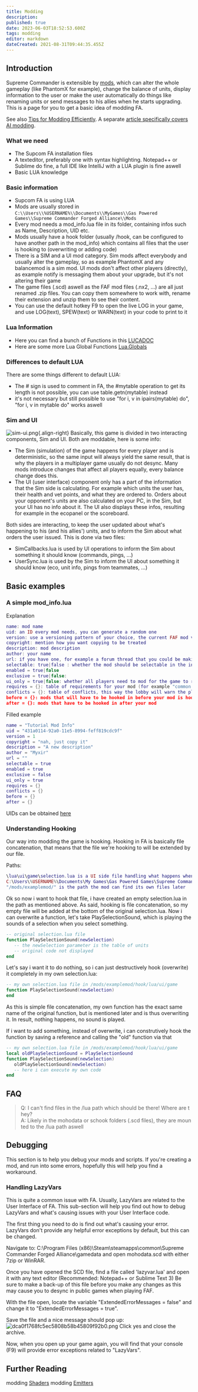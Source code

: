```yaml
---
title: Modding
description: 
published: true
date: 2023-06-03T18:52:53.600Z
tags: modding
editor: markdown
dateCreated: 2021-08-31T09:44:35.455Z
---
```


## Introduction

Supreme Commander is extensible by [mods](/Game-Modifications-(Mods)), which can alter the whole gameplay (like PhantomX for example), change the balance of units, display information to the user or make the user automatically do things like renaming units or send messages to his allies when he starts upgrading. This is a page for you to get a basic idea of modding FA.

See also [Tips for Modding Efficiently](/Modding/Tips-for-Modding-Efficiently).  A separate [article specifically covers AI modding](https://wiki.faforever.com/en/AI-Modding).

### What we need

- The Supcom FA installation files
- A texteditor, preferably one with syntax highlighting. Notepad++ or Sublime do fine, a full IDE like IntelliJ with a LUA plugin is fine aswell
- Basic LUA knowledge

### Basic information
- Supcom FA is using LUA
- Mods are usually stored in `C:\\Users\\%USERNAME%\\Documents\\MyGames\\Gas Powered Games\\Supreme Commander Forged Alliance\\Mods`
- Every mod needs a mod_info.lua file in its folder, containing infos such as Name, Description, UID etc.
- Mods usually have a hook folder (usually /hook, can be configured to have another path in the mod_info) which contains all files that the user is hooking to (overwriting or adding code)
- There is a SIM and a UI mod category. Sim mods affect everybody and usually alter the gameplay, so as example PhantomX and any balancemod is a sim mod. UI mods don't affect other players (directly), as example notify is messaging them about your upgrade,   but it's not altering their game
- The game files (.scd) aswell as the FAF mod files (.nx2, ...) are all just renamed .zip files. You can copy them somewhere to work with, rename their extension and unzip them to see their content.
- You can use the default hotkey F9 to open the live LOG in your game, and use LOG(text), SPEW(text) or WARN(text) in your code to print to it

### Lua Information
- Here you can find a bunch of Functions in this [LUCADOC](/Modding/LUADOC)
- Here are some more Lua Global Functions [Lua.Globals](/Modding/LUAGLOBALS)

### Differences to default LUA

There are some things different to default LUA:
- The # sign is used to comment in FA, the #mytable operation to get its length is not possible, you can use table.getn(mytable) instead
- it's not necessary but still possible to use "for i, v in ipairs(mytable) do", "for i, v in mytable do" works aswell

### Sim and UI
![sim-ui.png](/images/modding/sim-ui.png){.align-right}
Basically, this game is divided in two interacting components, Sim and UI. Both are moddable, here is some info:
- The Sim (simulation) of the game happens for every player and is deterministic, so the same input will always yield the same result, that is why the players in a multiplayer game usually do not desync. Many mods introduce changes that affect all players equally, every balance change does this.
- The UI (user interface) component only has a part of the information that the Sim side is calculating. For example which units the user has, their health and vet points, and what they are ordered to. Orders about your opponent's units are also calculated on your PC, in the Sim, but your UI has no info about it. The UI also displays these infos, resulting for example in the ecopanel or the scoreboard.

Both sides are interacting, to keep the user updated about what's happening to his (and his allies') units, and to inform the Sim about what orders the user issued. This is done via two files:
- SimCallbacks.lua is used by UI operations to inform the Sim about something it should know (commands, pings, ...) 
- UserSync.lua is used by the Sim to inform the UI about something it should know (eco, unit info, pings from teammates, ...)

## Basic examples
### A simple mod_info.lua
Explanation
```lua
name: mod name
uid: an ID every mod needs, you can generate a random one
version: use a versioning pattern of your choice, the current FAF mod vault will only display a single integer though
copyright: mention how you want copying to be treated
description: mod description
author: your name
url: if you have one, for example a forum thread that you could be making to show us your mod
selectable: true|false : whether the mod should be selectable in the ingame lobby
enabled = true|false
exclusive = true|false:
ui_only = true|false: whether all players need to mod for the game to run. SIM mods are needed by everyone, UI mods not
requires = {}: table of requirements for your mod (for example "common mod tools"), enter the UIDs here
conflicts = {}: table of conflicts, this way the lobby will warn the player that they don't work together
before = {}: mods that will have to be hooked in before your mod is hooked
after = {}: mods that have to be hooked in after your mod
```

Filled example
```lua
name = "Tutorial Mod Info"
uid = "431a0114-92a0-11e5-8994-feff819cdc9f"
version = 1
copyright = "nah, just copy it"
description = "A new description"
author = "Myxir"
url = ""
selectable = true
enabled = true
exclusive = false
ui_only = true
requires = {}
conflicts = {}
before = {}
after = {}
```

UIDs can be obtained [here](https://www.uuidtools.com)
### Understanding Hooking
Our way into modding the game is hooking. Hooking in FA is basically file concatenation, that means that the file we're hooking to will be extended by our file.

Paths:
```lua
\lua\ui\game\selection.lua is a UI side file handling what happens when we (de)select units
C:\Users\%USERNAME%\Documents\My Games\Gas Powered Games\Supreme Commander Forged Alliance\Mods\examplemod\hook\lua\ui\game\selection.lua is the full path to my own file, how i hook it
"/mods/examplemod/" is the path the mod can find its own files later
```
Ok so now i want to hook that file, i have created an empty selection.lua in the path as mentioned above. As said, hooking is file concatenation, so my empty file will be added at the bottom of the original selection.lua. Now i can overwrite a function, let's take PlaySelectionSound, which is playing the sounds of a selection when you select something.
```lua
-- original selection.lua file
function PlaySelectionSound(newSelection)
   -- the newSelection parameter is the table of units
   -- original code not displayed
end
```
Let's say i want it to do nothing, so i can just destructively hook (overwrite) it completely in my own selection.lua:
```lua
-- my own selection.lua file in /mods/examplemod/hook/lua/ui/game
function PlaySelectionSound(newSelection)
end
```
As this is simple file concatenation, my own function has the exact same name of the original function, but is mentioned later and is thus overwriting it. In result, nothing happens, no sound is played.

If i want to add something, instead of overwrite, i can construtively hook the function by saving a reference and calling the "old" function via that
```lua
-- my own selection.lua file in /mods/examplemod/hook/lua/ui/game
local oldPlaySelectionSound = PlaySelectionSound
function PlaySelectionSound(newSelection)
   oldPlaySelectionSound(newSelection)
   -- here i can execute my own code
end
```
## FAQ

>Q: I can't find files in the /lua path which should be there! Where are they?
>A: Likely in the mohodata or schook folders (.scd files), they are mounted to the /lua path aswell

## Debugging

This section is to help you debug your mods and scripts. If you're creating a mod, and run into some errors, hopefully this will help you find a workaround.

### Handling LazyVars

This is quite a common issue with FA. Usually, LazyVars are related to the User Interface of FA. This sub-section will help you find out how to debug LazyVars and what's causing issues with your User Interface code.

The first thing you need to do is find out what's causing your error. LazyVars don't provide any helpful error exceptions by default, but this can be changed.

Navigate to: C:\\Program Files (x86)\Steam\steamapps\common\Supreme Commander Forged Alliance\gamedata and open mohodata.scd with either 7zip or WinRAR.

Once you have opened the SCD file, find a file called 'lazyvar.lua' and open it with any text editor (Recommended: Notepad++ or Sublime Text 3) Be sure to make a back-up of this file before you make any changes as this may cause you to desync in public games when playing FAF.

With the file open, locate the variable "ExtendedErrorMessages = false" and change it to "ExtendedErrorMessages = true".

Save the file and a nice message should pop up:
![dca0f1768fc5ec5808b58b45809f92b0.png](/images/modding/dca0f1768fc5ec5808b58b45809f92b0.png)
Click yes and close the archive.

Now, when you open up your game again, you will find that your console (F9) will provide error exceptions related to "LazyVars".

## Further Reading
modding [Shaders](/Modding/Shaders)
modding [Emitters](/Modding/Modding_Emitters)